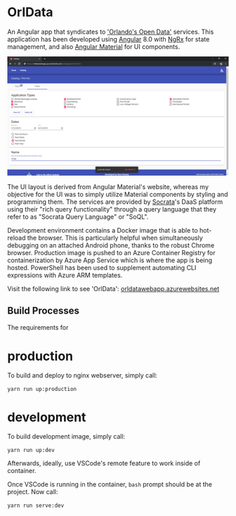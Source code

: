# OrlData

An Angular app that syndicates to ['Orlando's Open Data'](https://data.cityoforlando.net/) services. This application has been developed using [Angular](https://angular.io/) 8.0 with [NgRx](https://ngrx.io/) for state management, and also [Angular Material](https://material.angular.io/) for UI components.

![OrlData](resources/media/web_screenshot.png)

The UI layout is derived from Angular Material's website, whereas my objective for the UI was to simply utilize Material components by styling and programming them. The services are provided by [Socrata](https://dev.socrata.com/)'s DaaS platform using their "rich query functionality" through a query language that they refer to as "Socrata Query Language" or "SoQL".

Development environment contains a Docker image that is able to hot-reload the browser. This is particularly helpful when simultaneously debugging on an attached Android phone, thanks to the robust Chrome browser. Production image is pushed to an Azure Container Registry for containerization by Azure App Service which is where the app is being hosted. PowerShell has been used to supplement automating CLI expressions with Azure ARM templates.

Visit the following link to see 'OrlData':
[orldatawebapp.azurewebsites.net](https://orldatawebapp.azurewebsites.net)

## Build Processes

The requirements for 

# production

To build and deploy to nginx webserver, simply call:

```
yarn run up:production
```

# development

To build development image, simply call:

```
yarn run up:dev
```

Afterwards, ideally, use VSCode's remote feature to work inside of container.

Once VSCode is running in the container, `bash` prompt should be at the project. Now call:
```
yarn run serve:dev
```

